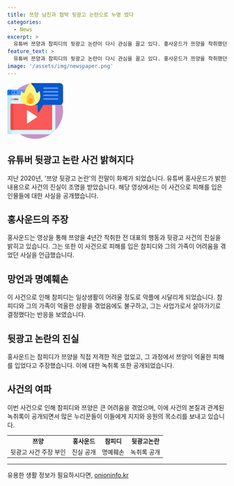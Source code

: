 ```yaml
---
title: 쯔양 남친과 협박 뒷광고 논란으로 누명 썼다
categories:
  - News
excerpt: >
  유튜버 쯔양과 참피디의 뒷광고 논란이 다시 관심을 끌고 있다. 홍사운드가 쯔양을 착취했던 전 대표의 진실을 공개한 영상을 게시했다. 참피디의 노력으로 이 사건은 해소되었지만, 논란에 휩싸인 참피디는 일상생활이 어려웠다. 그러나 참피디의 이야기가 밝혀달라고 요청에도 불구하고 그는 사업적인 이유로 반응했다. 이후 공개된 통화 녹취록으로 참피디를 지지하는 응원이 이어지고 있다. #쯔양 #홍사운드 #참피디 #뒷광고논란 
feature_text: >
  유튜버 쯔양과 참피디의 뒷광고 논란이 다시 관심을 끌고 있다. 홍사운드가 쯔양을 착취했던 전 대표의 진실을 공개한 영상을 게시했다. 참피디의 노력으로 이 사건은 해소되었지만, 논란에 휩싸인 참피디는 일상생활이 어려웠다. 그러나 참피디의 이야기가 밝혀달라고 요청에도 불구하고 그는 사업적인 이유로 반응했다. 이후 공개된 통화 녹취록으로 참피디를 지지하는 응원이 이어지고 있다. #쯔양 #홍사운드 #참피디 #뒷광고논란 
image: '/assets/img/newspaper.png'
---
```


<p><img src="/assets/img/news.png" alt="rentncar 속보" /></p>

<h2>유튜버 뒷광고 논란 사건 밝혀지다</h2>

<p data-ke-size="size16">지난 2020년, '쯔양 뒷광고 논란'의 전말이 화제가 되었습니다. 유튜버 홍사운드가 밝힌 내용으로 사건의 진실이 조명을 받았습니다. 해당 영상에서는 이 사건으로 피해를 입은 인물들에 대한 사실을 공개했습니다.</p>

<h2 data-ke-size="size26">홍사운드의 주장</h2>

<p data-ke-size="size16">홍사운드는 영상을 통해 쯔양을 4년간 착취한 전 대표의 행동과 뒷광고 사건의 진실을 밝히고 있습니다. 그는 또한 이 사건으로 피해를 입은 참피디와 그의 가족이 어려움을 겪었던 사실을 언급했습니다.</p>

<h2 data-ke-size="size26">망언과 명예훼손</h2>

<p data-ke-size="size16">이 사건으로 인해 참피디는 일상생활이 어려울 정도로 악플에 시달리게 되었습니다. 참피디와 그의 가족이 억울한 상황을 겪었음에도 불구하고, 그는 사업가로서 살아가기로 결정했다는 반응을 보였습니다.</p>

<h2 data-ke-size="size26">뒷광고 논란의 진실</h2>

<p data-ke-size="size16">홍사운드는 참피디가 쯔양을 직접 저격한 적은 없었고, 그 과정에서 쯔양이 억울한 피해를 입었다고 주장했습니다. 이에 대한 녹취록 또한 공개되었습니다.</p>

<h2 data-ke-size="size26">사건의 여파</h2>

<p data-ke-size="size16">이번 사건으로 인해 참피디와 쯔양은 큰 어려움을 겪었으며, 이에 사건의 본질과 관계된 녹취록이 공개되면서 많은 누리꾼들이 이들에게 지지와 응원의 목소리를 보내고 있습니다.</p>

<table>
    <tr>
        <td style="text-align: center; height: 17px;"><b>쯔양</b></td>
        <td style="text-align: center; height: 17px;"><b>홍사운드</b></td>
        <td style="text-align: center; height: 17px;"><b>참피디</b></td>
        <td style="text-align: center; height: 17px;"><b>뒷광고논란</b></td>
    </tr>
    <tr>
        <td style="text-align: center; height: 17px;">뒷광고 사건 주장 부인</td>
        <td style="text-align: center; height: 17px;">진실 공개</td>
        <td style="text-align: center; height: 17px;">명예훼손</td>
        <td style="text-align: center; height: 17px;">녹취록 공개</td>
    </tr>
</table>

<p><hr></p>
유용한 생활 정보가 필요하시다면, <a href="https://onioninfo.kr" rel="dofollow">onioninfo.kr</a>



